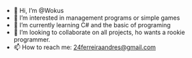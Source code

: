 - 👋 Hi, I’m @Wokus
- 👀 I’m interested in management programs or simple games
- 🌱 I’m currently learning C# and the basic of programing
- 💞️ I’m looking to collaborate on all projects, ho wants a rookie programmer.
- 📫 How to reach me: 24ferreiraandres@gmail.com

<!---
Wokus/Wokus is a ✨ special ✨ repository because its `README.md` (this file) appears on your GitHub profile.
You can click the Preview link to take a look at your changes.
--->
